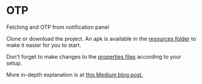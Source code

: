 # OTP
Fetching and OTP from notification panel

Clone or download the project. An apk is available in the [resources folder](https://github.com/anurut/OTP/tree/master/otp/src/test/resources/app) to make it easier for you to start.

Don't forget to make changes to the [properties files](https://github.com/anurut/OTP/tree/master/otp/src/test/resources/properties) according to your setup.

More in-depth explanation is at [this Medium blog post.](https://medium.com/noobqa/appium-fetching-otp-from-the-notification-panel-d98e2d66582a)


